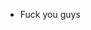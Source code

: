 - Fuck you guys

<!---
159357159357asdfghjkl/159357159357asdfghjkl is a ✨ special ✨ repository because its `README.md` (this file) appears on your GitHub profile.
You can click the Preview link to take a look at your changes.
--->
